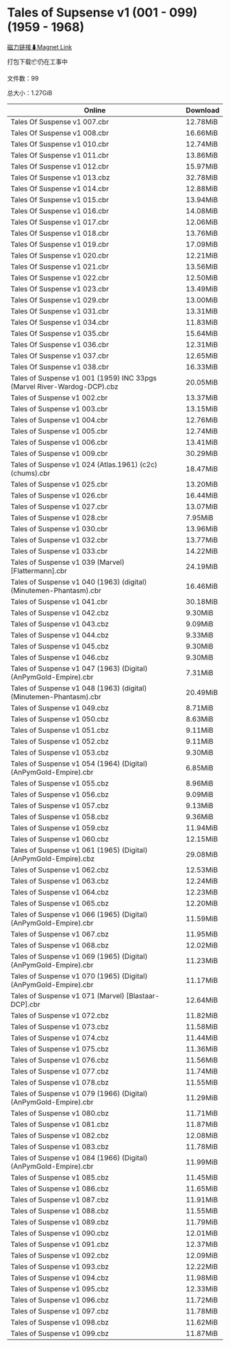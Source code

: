 # Tales of Supsense v1 (001 - 099) (1959 - 1968)

[磁力链接⬇Magnet Link](magnet:?xt=urn:btih:ab9f87c85adce56fde37a70336caae2765bc92e0&dn=Tales%20of%20Supsense%20v1%20%28001%20-%20099%29%20%281959%20-%201968%29)

打包下载📦仍在工事中

文件数：99

总大小：1.27GiB

Online | Download
--- | ---
Tales Of Suspense v1 007.cbr | 12.78MiB
Tales Of Suspense v1 008.cbr | 16.66MiB
Tales Of Suspense v1 010.cbr | 12.74MiB
Tales Of Suspense v1 011.cbr | 13.86MiB
Tales Of Suspense v1 012.cbr | 15.97MiB
Tales Of Suspense v1 013.cbz | 32.78MiB
Tales Of Suspense v1 014.cbr | 12.88MiB
Tales Of Suspense v1 015.cbr | 13.94MiB
Tales Of Suspense v1 016.cbr | 14.08MiB
Tales Of Suspense v1 017.cbr | 12.06MiB
Tales Of Suspense v1 018.cbr | 13.76MiB
Tales Of Suspense v1 019.cbr | 17.09MiB
Tales Of Suspense v1 020.cbr | 12.21MiB
Tales Of Suspense v1 021.cbr | 13.56MiB
Tales Of Suspense v1 022.cbr | 12.50MiB
Tales Of Suspense v1 023.cbr | 13.49MiB
Tales Of Suspense v1 029.cbr | 13.00MiB
Tales Of Suspense v1 031.cbr | 13.31MiB
Tales Of Suspense v1 034.cbr | 11.83MiB
Tales Of Suspense v1 035.cbr | 15.64MiB
Tales Of Suspense v1 036.cbr | 12.31MiB
Tales Of Suspense v1 037.cbr | 12.65MiB
Tales Of Suspense v1 038.cbr | 16.33MiB
Tales of Suspense v1 001 (1959) INC 33pgs (Marvel River-Wardog-DCP).cbz | 20.05MiB
Tales of Suspense v1 002.cbr | 13.37MiB
Tales of Suspense v1 003.cbr | 13.15MiB
Tales of Suspense v1 004.cbr | 12.76MiB
Tales of Suspense v1 005.cbr | 12.74MiB
Tales of Suspense v1 006.cbr | 13.41MiB
Tales of Suspense v1 009.cbr | 30.29MiB
Tales of Suspense v1 024 (Atlas.1961) (c2c) (chums).cbr | 18.47MiB
Tales of Suspense v1 025.cbr | 13.20MiB
Tales of Suspense v1 026.cbr | 16.44MiB
Tales of Suspense v1 027.cbr | 13.07MiB
Tales of Suspense v1 028.cbr | 7.95MiB
Tales of Suspense v1 030.cbr | 13.96MiB
Tales of Suspense v1 032.cbr | 13.77MiB
Tales of Suspense v1 033.cbr | 14.22MiB
Tales of Suspense v1 039 (Marvel) \[Flattermann\].cbr | 24.19MiB
Tales of Suspense v1 040 (1963) (digital) (Minutemen-Phantasm).cbr | 16.46MiB
Tales of Suspense v1 041.cbr | 30.18MiB
Tales of Suspense v1 042.cbz | 9.30MiB
Tales of Suspense v1 043.cbz | 9.09MiB
Tales of Suspense v1 044.cbz | 9.33MiB
Tales of Suspense v1 045.cbz | 9.30MiB
Tales of Suspense v1 046.cbz | 9.30MiB
Tales of Suspense v1 047 (1963) (Digital) (AnPymGold-Empire).cbr | 7.31MiB
Tales of Suspense v1 048 (1963) (digital) (Minutemen-Phantasm).cbr | 20.49MiB
Tales of Suspense v1 049.cbz | 8.71MiB
Tales of Suspense v1 050.cbz | 8.63MiB
Tales of Suspense v1 051.cbz | 9.11MiB
Tales of Suspense v1 052.cbz | 9.11MiB
Tales of Suspense v1 053.cbz | 9.30MiB
Tales of Suspense v1 054 (1964) (Digital) (AnPymGold-Empire).cbr | 6.85MiB
Tales of Suspense v1 055.cbz | 8.96MiB
Tales of Suspense v1 056.cbz | 9.09MiB
Tales of Suspense v1 057.cbz | 9.13MiB
Tales of Suspense v1 058.cbz | 9.36MiB
Tales of Suspense v1 059.cbz | 11.94MiB
Tales of Suspense v1 060.cbz | 12.15MiB
Tales of Suspense v1 061 (1965) (Digital) (AnPymGold-Empire).cbz | 29.08MiB
Tales of Suspense v1 062.cbz | 12.53MiB
Tales of Suspense v1 063.cbz | 12.24MiB
Tales of Suspense v1 064.cbz | 12.23MiB
Tales of Suspense v1 065.cbz | 12.20MiB
Tales of Suspense v1 066 (1965) (Digital) (AnPymGold-Empire).cbr | 11.59MiB
Tales of Suspense v1 067.cbz | 11.95MiB
Tales of Suspense v1 068.cbz | 12.02MiB
Tales of Suspense v1 069 (1965) (Digital) (AnPymGold-Empire).cbr | 11.23MiB
Tales of Suspense v1 070 (1965) (Digital) (AnPymGold-Empire).cbr | 11.17MiB
Tales of Suspense v1 071 (Marvel) \[Blastaar-DCP\].cbr | 12.64MiB
Tales of Suspense v1 072.cbz | 11.82MiB
Tales of Suspense v1 073.cbz | 11.58MiB
Tales of Suspense v1 074.cbz | 11.44MiB
Tales of Suspense v1 075.cbz | 11.36MiB
Tales of Suspense v1 076.cbz | 11.56MiB
Tales of Suspense v1 077.cbz | 11.74MiB
Tales of Suspense v1 078.cbz | 11.55MiB
Tales of Suspense v1 079 (1966) (Digital) (AnPymGold-Empire).cbr | 11.29MiB
Tales of Suspense v1 080.cbz | 11.71MiB
Tales of Suspense v1 081.cbz | 11.87MiB
Tales of Suspense v1 082.cbz | 12.08MiB
Tales of Suspense v1 083.cbz | 11.78MiB
Tales of Suspense v1 084 (1966) (Digital) (AnPymGold-Empire).cbr | 11.99MiB
Tales of Suspense v1 085.cbz | 11.45MiB
Tales of Suspense v1 086.cbz | 11.65MiB
Tales of Suspense v1 087.cbz | 11.91MiB
Tales of Suspense v1 088.cbz | 11.55MiB
Tales of Suspense v1 089.cbz | 11.79MiB
Tales of Suspense v1 090.cbz | 12.01MiB
Tales of Suspense v1 091.cbz | 12.37MiB
Tales of Suspense v1 092.cbz | 12.09MiB
Tales of Suspense v1 093.cbz | 12.22MiB
Tales of Suspense v1 094.cbz | 11.98MiB
Tales of Suspense v1 095.cbz | 12.33MiB
Tales of Suspense v1 096.cbz | 11.72MiB
Tales of Suspense v1 097.cbz | 11.78MiB
Tales of Suspense v1 098.cbz | 11.62MiB
Tales of Suspense v1 099.cbz | 11.87MiB